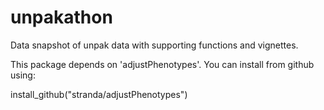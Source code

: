 # unpakathon
Data snapshot of unpak data with supporting functions and vignettes.

This package depends on  'adjustPhenotypes'. You can install from github using:

install_github("stranda/adjustPhenotypes")
